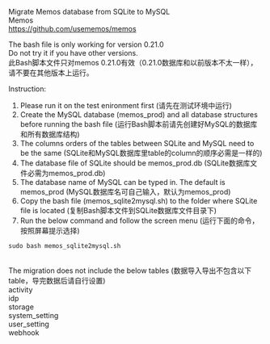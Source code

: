 Migrate Memos database from SQLite to MySQL\
Memos\
https://github.com/usememos/memos

The bash file is only working for version 0.21.0\
Do not try it if you have other versions.\
此Bash脚本文件只对memos 0.21.0有效（0.21.0数据库和以前版本不太一样），请不要在其他版本上运行。

Instruction:
1. Please run it on the test enironment first (请先在测试环境中运行)
2. Create the MySQL database (memos_prod) and all database structures before running the bash file (运行Bash脚本前请先创建好MySQL的数据库和所有数据库结构)
3. The columns orders of the tables between SQLite and MySQL need to be the same (SQLite和MySQL数据库里table的column的顺序必需是一样的)
4. The database file of SQLite should be memos_prod.db (SQLite数据库文件必需为memos_prod.db)
5. The database name of MySQL can be typed in. The default is memos_prod (MySQL数据库名可自己输入，默认为memos_prod)
6. Copy the bash file (memos_sqlite2mysql.sh) to the folder where SQLite file is located (复制Bash脚本文件到SQLite数据库文件目录下)
7. Run the below command and follow the screen menu (运行下面的命令，按照屏幕提示选择)
```
sudo bash memos_sqlite2mysql.sh
```
\
The migration does not include the below tables (数据导入导出不包含以下table，导完数据后请自行设置)\
activity\
idp\
storage\
system_setting\
user_setting\
webhook



